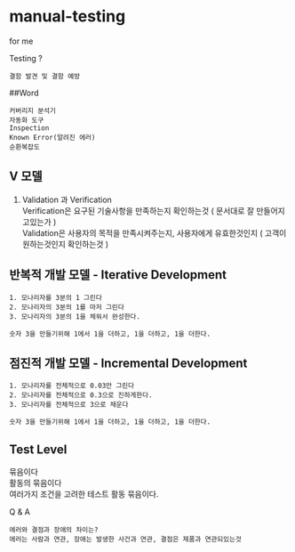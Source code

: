 # manual-testing
for me

Testing ?
```
결함 발견 및 결함 예방
```

##Word
```
커버리지 분석기
자동화 도구
Inspection
Known Error(알려진 에러)
순환복잡도 
```
## V 모델  
1. Validation 과 Verification  
Verification은 요구된 기술사항을 만족하는지 확인하는것 ( 문서대로 잘 만들어지고있는가 )  
Validation은 사용자의 목적을 만족시켜주는지, 사용자에게 유효한것인지 ( 고객이 원하는것인지 확인하는것 )  

## 반복적 개발 모델 - Iterative Development
```
1. 모나리자를 3분의 1 그린다
2. 모나리자의 3분의 1를 마저 그린다
3. 모나리자의 3분의 1을 체워서 완성한다.
```
```
숫자 3을 만들기위해 1에서 1을 더하고, 1을 더하고, 1을 더한다.
```

## 점진적 개발 모델 - Incremental Development
```
1. 모나리자를 전체적으로 0.03만 그린다
2. 모나리자를 전체적으로 0.3으로 진하게한다.
3. 모나리자를 전체적으로 3으로 채운다
```
```
숫자 3을 만들기위해 1에서 1을 더하고, 1을 더하고, 1을 더한다.
```

## Test Level
묶음이다  
활동의 묶음이다  
여러가지 조건을 고려한 테스트 활동 묶음이다.  
  
Q & A  
```
에러와 결점과 장애의 차이는?
에러는 사람과 연관, 장애는 발생한 사건과 연관, 결점은 제품과 연관되있는것
```
